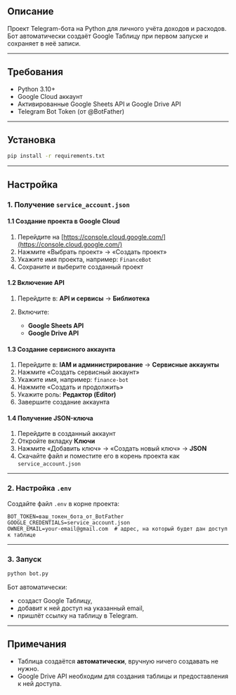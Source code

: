 ## Описание

Проект Telegram-бота на Python для личного учёта доходов и расходов.
Бот автоматически создаёт Google Таблицу при первом запуске и сохраняет в неё записи.

---

## Требования

* Python 3.10+
* Google Cloud аккаунт
* Активированные Google Sheets API и Google Drive API
* Telegram Bot Token (от @BotFather)

---

## Установка

```bash
pip install -r requirements.txt
```

---

## Настройка

### 1. Получение `service_account.json`

#### 1.1 Создание проекта в Google Cloud

1. Перейдите на [https://console.cloud.google.com/](https://console.cloud.google.com/)
2. Нажмите «Выбрать проект» → «Создать проект»
3. Укажите имя проекта, например: `FinanceBot`
4. Сохраните и выберите созданный проект

#### 1.2 Включение API

1. Перейдите в: **API и сервисы** → **Библиотека**
2. Включите:

   * **Google Sheets API**
   * **Google Drive API**

#### 1.3 Создание сервисного аккаунта

1. Перейдите в: **IAM и администрирование** → **Сервисные аккаунты**
2. Нажмите «Создать сервисный аккаунт»
3. Укажите имя, например: `finance-bot`
4. Нажмите «Создать и продолжить»
5. Укажите роль: **Редактор (Editor)**
6. Завершите создание аккаунта

#### 1.4 Получение JSON-ключа

1. Перейдите в созданный аккаунт
2. Откройте вкладку **Ключи**
3. Нажмите «Добавить ключ» → «Создать новый ключ» → **JSON**
4. Скачайте файл и поместите его в корень проекта как `service_account.json`

---

### 2. Настройка `.env`

Создайте файл `.env` в корне проекта:

```env
BOT_TOKEN=ваш_токен_бота_от_BotFather
GOOGLE_CREDENTIALS=service_account.json
OWNER_EMAIL=your-email@gmail.com  # адрес, на который будет дан доступ к таблице
```

---

### 3. Запуск

```bash
python bot.py
```

Бот автоматически:

* создаст Google Таблицу,
* добавит к ней доступ на указанный email,
* пришлёт ссылку на таблицу в Telegram.

---

## Примечания

* Таблица создаётся **автоматически**, вручную ничего создавать не нужно.
* Google Drive API необходим для создания таблицы и предоставления к ней доступа.

